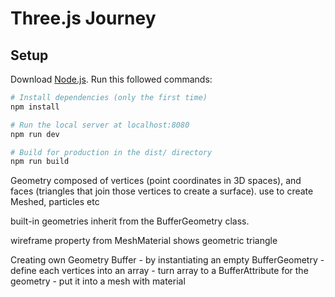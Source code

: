 # Three.js Journey

## Setup
Download [Node.js](https://nodejs.org/en/download/).
Run this followed commands:

``` bash
# Install dependencies (only the first time)
npm install

# Run the local server at localhost:8080
npm run dev

# Build for production in the dist/ directory
npm run build
```

Geometry
    composed of vertices (point coordinates in 3D spaces), and
    faces (triangles that join those vertices to create a surface).
    use to create Meshed, particles etc

built-in geometries inherit from the BufferGeometry class.

wireframe property from MeshMaterial shows geometric triangle

Creating own Geometry Buffer
    - by instantiating an empty BufferGeometry
    - define each vertices into an array
    - turn array to a BufferAttribute for the geometry
    - put it into a mesh with material